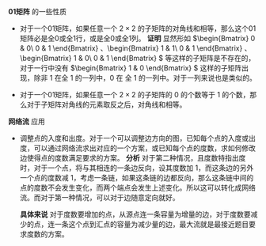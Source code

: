**01矩阵** 的一些性质

- 对于一个01矩阵，如果任意一个 $2 \times 2$ 的子矩阵的对角线和相等，那么这个01矩阵必是全0或全1行，或是全0或全1列。
    **证明** 显然形如 $\begin{Bmatrix} 0 & 0\\ 0 & 1 \end{Bmatrix} $、$\begin{Bmatrix} 1 & 1\\ 0 & 1 \end{Bmatrix} $、$\begin{Bmatrix} 1 & 0\\ 0 & 1 \end{Bmatrix} $ 等这样的子矩阵是不存在的，对于一行中没有 $\begin{Bmatrix} 1 & 0 \end{Bmatrix} $ 这样的子矩阵出现，除非 $1$ 在全 $1$ 的一列中，$0$ 在 全 $1$ 的一列中。对于一列来说也是类似的。

- 对于一个01矩阵，如果任意一个 $2 \times 2$ 的子矩阵的 $0$ 的个数等于 $1$ 的个数，那么对于子矩阵对角线的元素取反之后，对角线和相等。

**网络流** 应用

- 调整点的入度和出度。对于一个可以调整边方向的图，已知每个点的入度或出度，可以通过网络流求出对应的一个方案，或已知每个点的度数，求如何修改边使得点的度数满足要求的方案。
    **分析** 对于第二种情况，且度数特指出度时，对于一个点，将与其相连的一条边反向，设其度数加 $1$，而这条边的另外一个点的度数减 $1$，考虑一条链，如果这条链的边都反向，那么这条链中间的点的度数不会发生变化，而两个端点会发生上述变化。所以这可以转化成网络流。而对于第一种情况，可以对于边随意定向就好。

    **具体来说** 对于度数要增加的点，从源点连一条容量为增量的边，对于度数要减少的点，连一条这个点到汇点的容量为减少量的边，最大流就是最接近题目要求度数的方案。
